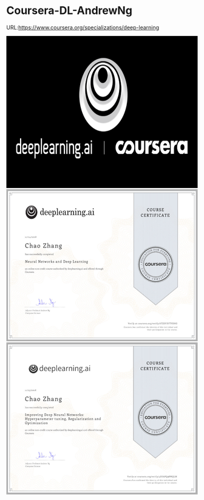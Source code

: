# Coursera-DL-AndrewNg
URL:https://www.coursera.org/specializations/deep-learning

<div align=center><img src="https://github.com/Kiiiiii123/Coursera-DL-AndrewNg/blob/master/imgs/deeplearning.png"width="600"height="400"/></div>

<div align=center><img src="https://github.com/Kiiiiii123/Coursera-DL-AndrewNg/blob/master/imgs/certificate.jpg"width="600"height="400"/></div>

<div align=center><img src="https://github.com/Kiiiiii123/Coursera-DL-AndrewNg/blob/master/imgs/certificate2.jpg"width="600"height="400"/></div>
